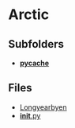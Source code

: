 # Arctic

## Subfolders

- [__pycache__](__pycache__)

## Files

- [Longyearbyen](Longyearbyen)
- [__init__.py](__init__.py)

